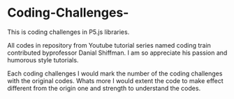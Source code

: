 # Coding-Challenges-
This is coding challenges in P5.js libraries.

All codes in repository from Youtube tutorial series named coding train contributed byprofessor Danial Shiffman. I am so appreciate his passion and humorous style tutorials.

Each coding challenges I would mark the number of the coding challenges with the original codes. Whats more I would extent the code to make effect different from the origin one and strength to understand the codes.
